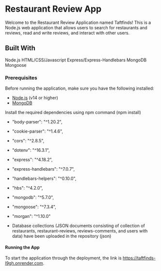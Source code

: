 # Restaurant Review App

Welcome to the Restaurant Review Application named Taftfinds! This is a Node.js web application that allows users to search for restaurants and reviews, read and write reviews, and interact with other users.

## Built With

Node.js
HTML/CSS/Javascript
Express/Express-Handlebars
MongoDB
Mongoose

### Prerequisites

Before running the application, make sure you have the following installed:

- [Node.js](https://nodejs.org/) (v14 or higher)
- [MongoDB](https://www.mongodb.com/)

Install the required dependencies using npm command (npm install) 
   -  "body-parser": "^1.20.2",
   -  "cookie-parser": "^1.4.6",
   -  "cors": "^2.8.5",
   -  "dotenv": "^16.3.1",
   -  "express": "^4.18.2",
   - "express-handlebars": "^7.0.7",
   - "handlebars-helpers": "^0.10.0",
   - "hbs": "^4.2.0",
   - "mongodb": "^5.7.0",
   - "mongoose": "^7.3.4",
   - "morgan": "^1.10.0"

- Database collections (JSON documents consisting of collection of restaurants, restaurant-reviews, reviews-comments, and users with data) have been uploaded in the repository (json) 

#### Running the App

To start the application through the deployment, the link is https://taftfinds-l9gh.onrender.com.

